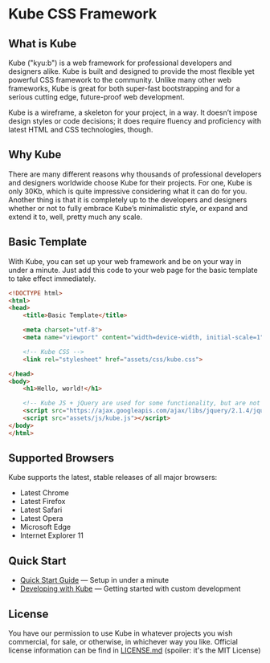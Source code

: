 # Kube CSS Framework

## What is Kube

Kube ("kyu:b") is a web framework for professional developers and designers alike. Kube is built and designed to provide the most flexible yet powerful CSS framework to the community. Unlike many other web frameworks, Kube is great for both super-fast 
bootstrapping and for a serious cutting edge, future-proof web development.

Kube is a wireframe, a skeleton for your project, in a way. It doesn’t impose design styles or code decisions; it does require fluency and proficiency with latest HTML and CSS technologies, though.

## Why Kube

There are many different reasons why thousands of professional developers and designers worldwide choose Kube for their projects. For one, Kube is only 30Kb, which is quite impressive considering what it can do for you. Another thing is that it is completely up to the developers and designers whether or not to fully embrace Kube’s minimalistic style, or expand and extend it to, well, pretty much any scale.


## Basic Template 

With Kube, you can set up your web framework and be on your way in under a minute. Just add this code to your web page for the basic template to take effect immediately.

```html
<!DOCTYPE html>
<html>
<head>
    <title>Basic Template</title>

    <meta charset="utf-8">
    <meta name="viewport" content="width=device-width, initial-scale=1">

    <!-- Kube CSS -->
    <link rel="stylesheet" href="assets/css/kube.css">

</head>
<body>
    <h1>Hello, world!</h1>

    <!-- Kube JS + jQuery are used for some functionality, but are not required for the basic setup -->
    <script src="https://ajax.googleapis.com/ajax/libs/jquery/2.1.4/jquery.min.js"></script>
    <script src="assets/js/kube.js"></script>
</body>
</html>
```

## Supported Browsers 

Kube supports the latest, stable releases of all major browsers:

- Latest Chrome
- Latest Firefox
- Latest Safari
- Latest Opera
- Microsoft Edge
- Internet Explorer 11

## Quick Start
- [Quick Start Guide](https://imperavi.com/kube/docs-old/quick-start/) — Setup in under a minute
- [Developing with Kube](https://imperavi.com/kube/docs-old/quick-start/#h-development) — Getting started with custom development

## License
You have our permission to use Kube in whatever projects you wish commercial, for sale, or otherwise, in whichever way you like. Official license information can be find in [LICENSE.md](LICENSE.md) (spoiler: it's the MIT License)

